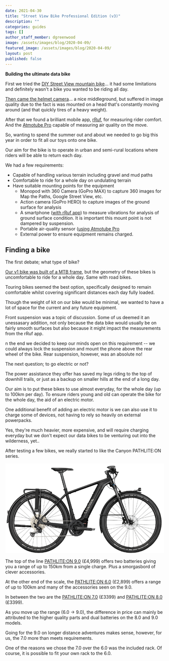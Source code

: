 ```yaml
---
date: 2021-04-30
title: "Street View Bike Professional Edition (v3)"
description: ""
categories: guides
tags: []
author_staff_member: dgreenwood
image: /assets/images/blog/2020-04-09/
featured_image: /assets/images/blog/2020-04-09/
layout: post
published: false
---
```


**Building the ultimate data bike**

First we tried the [DIY Street View mountain bike](/blog/2019/diy-street-view-bike-tours/)... it had some limitations and definitely wasn't a bike you wanted to be riding all day.

[Then came the helmet camera](/blog/2020/diy-street-view-bike-v2/)... a nice middleground, but suffered in image quality due to the fact is was mounted on a head that's constantly moving around (and that quickly tires of a heavy weight).

After that we found a brilliant mobile app, [rRuf](/blog/2021/measuring-condition-cycle-paths-phone), for measuring rider comfort. And the [Atmotube Pro]((/blog/2021/measuring-air-quality-portable-part-2)) capable of measuring air quality on the move.

So, wanting to spend the summer out and about we needed to go big this year in order to fit all our toys onto one bike.

Our aim for the bike is to operate in urban and semi-rural locations where riders will be able to return each day.

We had a few requirements:

* Capable of handling various terrain including gravel and mud paths
* Comfortable to ride for a whole day on undulating terrain
* Have suitable mounting points for the equipment
	* Monopod with 360 Camera (GoPro MAX) to capture 360 images for Map the Paths, Google Street View, etc.
	* Action camera (GoPro HERO) to capture images of the ground surface for analysis
	* A smartphone ([with rRuf app](/blog/2021/measuring-condition-cycle-paths-phone)) to measure vibrations for analysis of ground surface condition. It is important this mount point is not dampered by suspension.
	* Portable air-quality sensor ([using Atmotube Pro](/blog/2021/measuring-air-quality-portable-part-2)
	* External power to ensure equipment remains charged.

## Finding a bike

The first debate; what type of bike?

[Our v1 bike was built of a MTB frame](blog/2019/diy-street-view-bike-tours/), but the geometry of these bikes is uncomfortable to ride for a whole day. Same with road bikes.

Touring bikes seemed the best option, specifically designed to remain comfortable whilst covering significant distances each day fully loaded.

Though the weight of kit on our bike would be minimal, we wanted to have a lot of space for the current and any future equipment.

Front suspension was a topic of discussion. Some of us deemed it an unessasary addition, not only because the data bike would usually be on fairly smooth surfaces but also because it might impact the measurements from the rRuf app. 

n the end we decided to keep our minds open on this requirement -- we could always lock the suspension and mount the phone above the rear wheel of the bike. Rear suspension, however, was an absolute no!

The next question; to go electric or not?

The power assistance they offer has saved my legs riding to the top of downhill trails, or just as a backup on smaller hills at the end of a long day.

Our aim is to put these bikes to use almost everyday, for the whole day (up to 100km per day). To ensure riders young and old can operate the bike for the whole day, the aid of an electric motor.

One additional benefit of adding an electric motor is we can also use it to charge some of devices, not having to rely so heavily on external powerpacks.

Yes, they're much heavier, more expensive, and will require charging everyday but we don't expect our data bikes to be venturing out into the wilderness, yet..

After testing a few bikes, we really started to like the Canyon PATHLITE:ON series.

<img class="img-fluid" src="/assets/images/blog/2021-04-30/full_2021_pathlite-on-7.jpg" alt="PATHLITE:ON 7.0 2021" title="PATHLITE:ON 7.0 2021" />

The top of the line [PATHLITE:ON 9.0](https://www.canyon.com/en-gb/electric-bikes/electric-touring-bikes/pathlite-on/pathlite-on-9.0/2343.html) (£4,999) offers two batteries giving you a range of up to 150km from a single charge. Plus a smorgasbord of clever accessories.

At the other end of the scale, the [PATHLITE:ON 6.0](https://www.canyon.com/en-gb/electric-bikes/electric-touring-bikes/pathlite-on/pathlite-on-6/2799.html) (£2,899) offers a range of up to 100km and many of the accessories seen on the 9.0. 

In between the two are the [PATHLITE:ON 7.0](https://www.canyon.com/en-gb/electric-bikes/electric-touring-bikes/pathlite-on/pathlite-on-7/2800.html) (£3399) and [PATHLITE:ON 8.0](https://www.canyon.com/en-gb/electric-bikes/electric-touring-bikes/pathlite-on/pathlite-on-8.0/2342.html) (£3399). 

As you move up the range (6.0 -> 9.0), the difference in price can mainly be attributed to the higher quality parts and dual batteries on the 8.0 and 9.0 models.

Going for the 9.0 on longer distance adventures makes sense, however, for us, the 7.0 more than meets requirements.

One of the reasons we chose the 7.0 over the 6.0 was the included rack. Of course, it is possible to fit your own rack to the 6.0.



